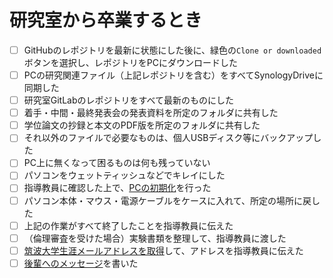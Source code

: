 # 研究室から卒業するとき

* [ ] GitHubのレポジトリを最新に状態にした後に、緑色の`Clone or downloaded`ボタンを選択し、レポジトリをPCにダウンロードした
* [ ] PCの研究関連ファイル（上記レポジトリを含む）をすべてSynologyDriveに同期した
* [ ] 研究室GitLabのレポジトリをすべて最新のものにした
* [ ] 着手・中間・最終発表会の発表資料を所定のフォルダに共有した
* [ ] 学位論文の抄録と本文のPDF版を所定のフォルダに共有した
* [ ] それ以外のファイルで必要なものは、個人USBディスク等にバックアップした
* [ ] PC上に無くなって困るものは何も残っていない
* [ ] パソコンをウェットティッシュなどでキレイにした
* [ ] 指導教員に確認した上で、[PCの初期化](../dev/pc-reset.md)を行った
* [ ] パソコン本体・マウス・電源ケーブルをケースに入れて、所定の場所に戻した
* [ ] 上記の作業がすべて終了したことを指導教員に伝えた
* [ ] （倫理審査を受けた場合）実験書類を整理して、指導教員に渡した
* [ ] [筑波大学生涯メールアドレスを取得](https://alumni.tsukuba.ac.jp/site/user.html)して、アドレスを指導教員に伝えた
* [ ] [後輩へのメッセージ](../templates/message-to-juniors.md)を書いた
